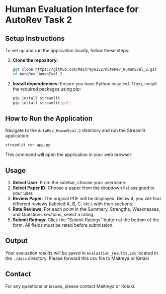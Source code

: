 # Human Evaluation Interface for AutoRev Task 2

## Setup Instructions

To set up and run the application locally, follow these steps:

1.  **Clone the repository:**
    ```bash
    git clone https://github.com/Maitreya152/AutoRev_HumanEval_2.git
    cd AutoRev_HumanEval_2
    ```

2.  **Install dependencies:**
    Ensure you have Python installed. Then, install the required packages using pip:
    ```bash
    pip install streamlit
    pip install streamlit[pdf]
    ```

## How to Run the Application

Navigate to the `AutoRev_HumanEval_2` directory and run the Streamlit application:

```bash
streamlit run app.py
```

This command will open the application in your web browser.

## Usage

1.  **Select User**: From the sidebar, choose your username.
2.  **Select Paper ID**: Choose a paper from the dropdown list assigned to your user.
3.  **Review Paper**: The original PDF will be displayed. Below it, you will find different reviews (labeled A, B, C, etc.) with their sections.
4.  **Rate Reviews**: For each point in the Summary, Strengths, Weaknesses, and Questions sections, select a rating.
5.  **Submit Ratings**: Click the "Submit Ratings" button at the bottom of the form. All fields must be rated before submission.

## Output

Your evaluation results will be saved in `evaluation_results.csv` located in the `./data` directory. Please forward this csv file to Maitreya or Ketaki

## Contact

For any questions or issues, please contact Maitreya or Ketaki.
